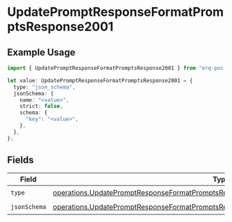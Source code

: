 # UpdatePromptResponseFormatPromptsResponse2001

## Example Usage

```typescript
import { UpdatePromptResponseFormatPromptsResponse2001 } from "orq-poc-typescript-multi-env-version/models/operations";

let value: UpdatePromptResponseFormatPromptsResponse2001 = {
  type: "json_schema",
  jsonSchema: {
    name: "<value>",
    strict: false,
    schema: {
      "key": "<value>",
    },
  },
};
```

## Fields

| Field                                                                                                                                                                                              | Type                                                                                                                                                                                               | Required                                                                                                                                                                                           | Description                                                                                                                                                                                        |
| -------------------------------------------------------------------------------------------------------------------------------------------------------------------------------------------------- | -------------------------------------------------------------------------------------------------------------------------------------------------------------------------------------------------- | -------------------------------------------------------------------------------------------------------------------------------------------------------------------------------------------------- | -------------------------------------------------------------------------------------------------------------------------------------------------------------------------------------------------- |
| `type`                                                                                                                                                                                             | [operations.UpdatePromptResponseFormatPromptsResponse200ApplicationJSONResponseBody3Type](../../models/operations/updatepromptresponseformatpromptsresponse200applicationjsonresponsebody3type.md) | :heavy_check_mark:                                                                                                                                                                                 | N/A                                                                                                                                                                                                |
| `jsonSchema`                                                                                                                                                                                       | [operations.UpdatePromptResponseFormatPromptsResponse200JsonSchema](../../models/operations/updatepromptresponseformatpromptsresponse200jsonschema.md)                                             | :heavy_check_mark:                                                                                                                                                                                 | N/A                                                                                                                                                                                                |